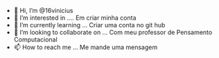 - 👋 Hi, I’m @16vinicius
- 👀 I’m interested in .... Em criar minha conta
- 🌱 I’m currently learning ... Criar uma conta no git hub
- 💞️ I’m looking to collaborate on ... Com meu professor de Pensamento Computacional
- 📫 How to reach me ... Me mande uma mensagem

<!---
16vinicius/16vinicius is a ✨ special ✨ repository because its `README.md` (this file) appears on your GitHub profile.
You can click the Preview link to take a look at your changes.
--->
